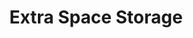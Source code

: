 ---
title: "Extra Space Storage"
url: /milwaukee/extra-space-storage-north-8th-street/
shop: Mieten
---
